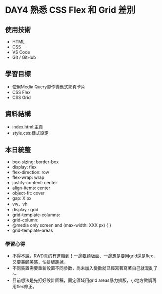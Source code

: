 # DAY4 熟悉 CSS Flex 和 Grid 差別

## 使用技術
 - HTML
 - CSS
 - VS Code
 - Git / GitHub

## 學習目標
 - 使用Media Query製作響應式網頁卡片
 - CSS Flex
 - CSS Grid

## 資料結構
 - index.html:主頁
 - style.css:樣式設定

## 本日統整
 - box-sizing: border-box
 - display: flex
 - flex-direction: row
 - flex-wrap: wrap
 - justify-content: center
 - align-items: center
 - object-fit: cover
 - gap: X px
 - vw、vh
 - display : grid
 - grid-template-columns: 
 - grid-column:
 - @media only screen and (max-width: XXX px) { }
 - grid-template-areas
  
### 學習心得
 - 不得不說，RWD真的有進階到！一邊要顧版面、一邊想是要用grid還是flex，又要兼顧美感，怕排版跑掉。
 - 不同裝置需要重新設置不同參數，尚未加入變數就已經寫著寫著自己就混亂了～
 - 目前想法是先打好設計圖稿，固定區域用grid areas暴力排版，小地方微調再用flex修正。